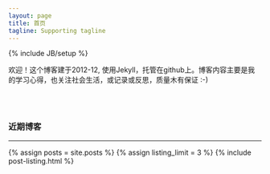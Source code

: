 ```yaml
---
layout: page
title: 首页
tagline: Supporting tagline
---
```

{% include JB/setup %}

欢迎！这个博客建于2012-12, 使用Jekyll，托管在github上。博客内容主要是我的学习心得，也关注社会生活，或记录或反思，质量木有保证 :-)

<!-- 以下代码拷贝自 -->
<!-- http://pingmygeek.com/ -->
<!-- https://github.com/pranavk/pranavk.github.com -->
<!-- 包括_include/post-listing.html -->

<br />
<br />

### 近期博客 ###
---
<!--- ALTERNATIVE TO SHOW POSTS
{% for post in site.posts %}
    <li><span>{{ post.date | date_to_string }}</span>  : <a href="{{ BASE_PATH }}{{ post.url }}">{{ post.title }}</a></li>
  {% endfor %}
-->

{% assign posts = site.posts %}
{% assign listing_limit = 3 %}
{% include post-listing.html %}


